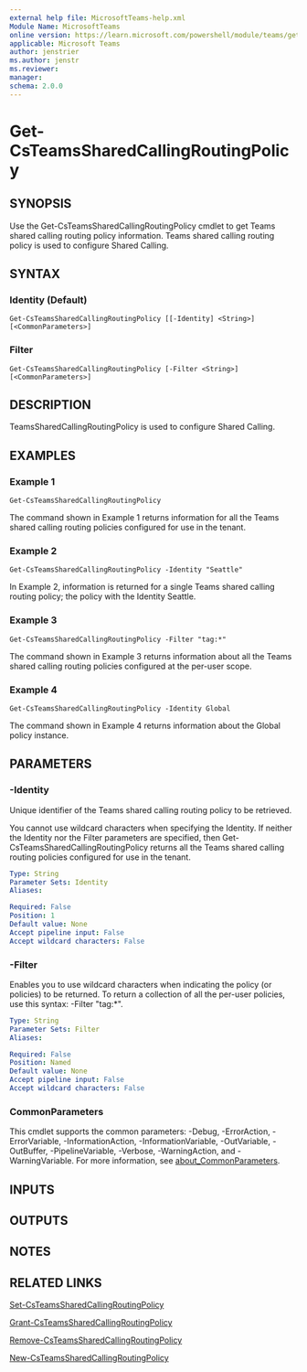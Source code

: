 ```yaml
---
external help file: MicrosoftTeams-help.xml
Module Name: MicrosoftTeams
online version: https://learn.microsoft.com/powershell/module/teams/get-csteamssharedcallingroutingpolicy
applicable: Microsoft Teams
author: jenstrier
ms.author: jenstr
ms.reviewer: 
manager:
schema: 2.0.0
---
```


# Get-CsTeamsSharedCallingRoutingPolicy

## SYNOPSIS
Use the Get-CsTeamsSharedCallingRoutingPolicy cmdlet to get Teams shared calling routing policy information.
Teams shared calling routing policy is used to configure Shared Calling.

## SYNTAX

### Identity (Default)
```
Get-CsTeamsSharedCallingRoutingPolicy [[-Identity] <String>] [<CommonParameters>]
```

### Filter
```
Get-CsTeamsSharedCallingRoutingPolicy [-Filter <String>] [<CommonParameters>]
```

## DESCRIPTION

TeamsSharedCallingRoutingPolicy is used to configure Shared Calling.

## EXAMPLES

### Example 1
```
Get-CsTeamsSharedCallingRoutingPolicy
```
The command shown in Example 1 returns information for all the Teams shared calling routing policies configured for use in the tenant.

### Example 2
```
Get-CsTeamsSharedCallingRoutingPolicy -Identity "Seattle"
```
In Example 2, information is returned for a single Teams shared calling routing policy; the policy with the Identity Seattle.

### Example 3
```
Get-CsTeamsSharedCallingRoutingPolicy -Filter "tag:*"
```
The command shown in Example 3 returns information about all the Teams shared calling routing policies configured at the per-user scope.

### Example 4
```
Get-CsTeamsSharedCallingRoutingPolicy -Identity Global
```
The command shown in Example 4 returns information about the Global policy instance.

## PARAMETERS

### -Identity
Unique identifier of the Teams shared calling routing policy to be retrieved. 

You cannot use wildcard characters when specifying the Identity. If neither the Identity nor the Filter parameters are specified, then Get-CsTeamsSharedCallingRoutingPolicy
returns all the Teams shared calling routing policies configured for use in the tenant.

```yaml
Type: String
Parameter Sets: Identity
Aliases:

Required: False
Position: 1
Default value: None
Accept pipeline input: False
Accept wildcard characters: False
```

### -Filter
Enables you to use wildcard characters when indicating the policy (or policies) to be returned.
To return a collection of all the per-user policies, use this syntax: -Filter "tag:*".

```yaml
Type: String
Parameter Sets: Filter
Aliases:

Required: False
Position: Named
Default value: None
Accept pipeline input: False
Accept wildcard characters: False
```

### CommonParameters
This cmdlet supports the common parameters: -Debug, -ErrorAction, -ErrorVariable, -InformationAction, -InformationVariable, -OutVariable, -OutBuffer, -PipelineVariable, -Verbose, -WarningAction, and -WarningVariable. For more information, see [about_CommonParameters](http://go.microsoft.com/fwlink/?LinkID=113216).

## INPUTS

## OUTPUTS

## NOTES

## RELATED LINKS
[Set-CsTeamsSharedCallingRoutingPolicy](Set-CsTeamsSharedCallingRoutingPolicy.md)

[Grant-CsTeamsSharedCallingRoutingPolicy](Grant-CsTeamsSharedCallingRoutingPolicy.md)

[Remove-CsTeamsSharedCallingRoutingPolicy](Remove-CsTeamsSharedCallingRoutingPolicy.md)

[New-CsTeamsSharedCallingRoutingPolicy](New-CsTeamsSharedCallingRoutingPolicy.md)
